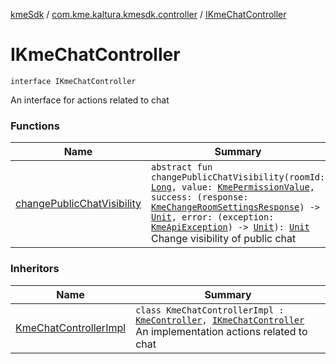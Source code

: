 [kmeSdk](../../index.md) / [com.kme.kaltura.kmesdk.controller](../index.md) / [IKmeChatController](./index.md)

# IKmeChatController

`interface IKmeChatController`

An interface for actions related to chat

### Functions

| Name | Summary |
|---|---|
| [changePublicChatVisibility](change-public-chat-visibility.md) | `abstract fun changePublicChatVisibility(roomId: `[`Long`](https://kotlinlang.org/api/latest/jvm/stdlib/kotlin/-long/index.html)`, value: `[`KmePermissionValue`](../../com.kme.kaltura.kmesdk.ws.message.type.permissions/-kme-permission-value/index.md)`, success: (response: `[`KmeChangeRoomSettingsResponse`](../../com.kme.kaltura.kmesdk.rest.response.room/-kme-change-room-settings-response/index.md)`) -> `[`Unit`](https://kotlinlang.org/api/latest/jvm/stdlib/kotlin/-unit/index.html)`, error: (exception: `[`KmeApiException`](../../com.kme.kaltura.kmesdk.rest/-kme-api-exception/index.md)`) -> `[`Unit`](https://kotlinlang.org/api/latest/jvm/stdlib/kotlin/-unit/index.html)`): `[`Unit`](https://kotlinlang.org/api/latest/jvm/stdlib/kotlin/-unit/index.html)<br>Change visibility of public chat |

### Inheritors

| Name | Summary |
|---|---|
| [KmeChatControllerImpl](../../com.kme.kaltura.kmesdk.controller.impl/-kme-chat-controller-impl/index.md) | `class KmeChatControllerImpl : `[`KmeController`](../../com.kme.kaltura.kmesdk.controller.impl/-kme-controller/index.md)`, `[`IKmeChatController`](./index.md)<br>An implementation actions related to chat |
